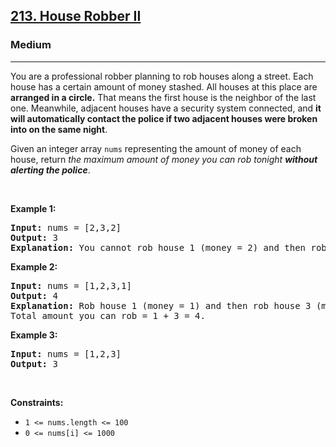 <h2><a href="https://leetcode.com/problems/house-robber-ii/">213. House Robber II</a></h2><h3>Medium</h3><hr><div data-read-aloud-multi-block="true"><p>You are a professional robber planning to rob houses along a street. Each house has a certain amount of money stashed. All houses at this place are <strong>arranged in a circle.</strong> That means the first house is the neighbor of the last one. Meanwhile, adjacent houses have a security system connected, and&nbsp;<b>it will automatically contact the police if two adjacent houses were broken into on the same night</b>.</p>

<p>Given an integer array <code>nums</code> representing the amount of money of each house, return <em>the maximum amount of money you can rob tonight <strong>without alerting the police</strong></em>.</p>

<p>&nbsp;</p>
<p><strong class="example">Example 1:</strong></p>

<pre><strong>Input:</strong> nums = [2,3,2]
<strong>Output:</strong> 3
<strong>Explanation:</strong> You cannot rob house 1 (money = 2) and then rob house 3 (money = 2), because they are adjacent houses.
</pre>

<p><strong class="example">Example 2:</strong></p>

<pre><strong>Input:</strong> nums = [1,2,3,1]
<strong>Output:</strong> 4
<strong>Explanation:</strong> Rob house 1 (money = 1) and then rob house 3 (money = 3).
Total amount you can rob = 1 + 3 = 4.
</pre>

<p><strong class="example">Example 3:</strong></p>

<pre><strong>Input:</strong> nums = [1,2,3]
<strong>Output:</strong> 3
</pre>

<p>&nbsp;</p>
<p><strong>Constraints:</strong></p>

<ul>
	<li><code>1 &lt;= nums.length &lt;= 100</code></li>
	<li><code>0 &lt;= nums[i] &lt;= 1000</code></li>
</ul>
</div>
